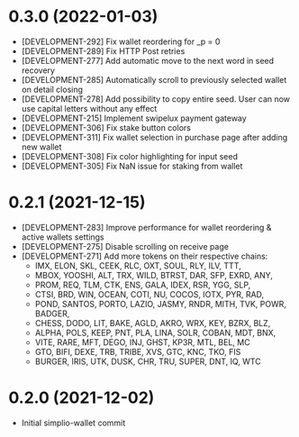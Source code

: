 # 0.3.0 (2022-01-03)
* [DEVELOPMENT-292] Fix wallet reordering for _p = 0
* [DEVELOPMENT-289] Fix HTTP Post retries
* [DEVELOPMENT-277] Add automatic move to the next word in seed recovery
* [DEVELOPMENT-285] Automatically scroll to previously selected wallet on detail closing
* [DEVELOPMENT-278] Add possibility to copy entire seed. User can now use capital letters without any effect
* [DEVELOPMENT-215] Implement swipelux payment gateway
* [DEVELOPMENT-306] Fix stake button colors
* [DEVELOPMENT-311] Fix wallet selection in purchase page after adding new wallet
* [DEVELOPMENT-308] Fix color highlighting for input seed
* [DEVELOPMENT-305] Fix NaN issue for staking from wallet

# 0.2.1 (2021-12-15)
* [DEVELOPMENT-283] Improve performance for wallet reordering & active wallets settings
* [DEVELOPMENT-275] Disable scrolling on receive page
* [DEVELOPMENT-271] Add more tokens on their respective chains:
  - IMX, ELON, SKL, CEEK, RLC, OXT, SOUL, RLY, ILV, TTT,
  - MBOX, YOOSHI, ALT, TRX, WILD, BTRST, DAR, SFP, EXRD, ANY,
  - PROM, REQ, TLM, CTK, ENS, GALA, IDEX, RSR, YGG, SLP,
  - CTSI, BRD, WIN, OCEAN, COTI, NU, COCOS, IOTX, PYR, RAD,
  - POND, SANTOS, PORTO, LAZIO, JASMY, RNDR, MITH, TVK, POWR, BADGER,
  - CHESS, DODO, LIT, BAKE, AGLD, AKRO, WRX, KEY, BZRX, BLZ,
  - ALPHA, POLS, KEEP, PNT, PLA, LINA, SOLR, COBAN, MDT, BNX,
  - VITE, RARE, MFT, DEGO, INJ, GHST, KP3R, MTL, BEL, MC
  - GTO, BIFI, DEXE, TRB, TRIBE, XVS, GTC, KNC, TKO, FIS
  - BURGER, IRIS, UTK, DUSK, CHR, TRU, SUPER, DNT, IQ, WTC

# 0.2.0 (2021-12-02)
* Initial simplio-wallet commit
